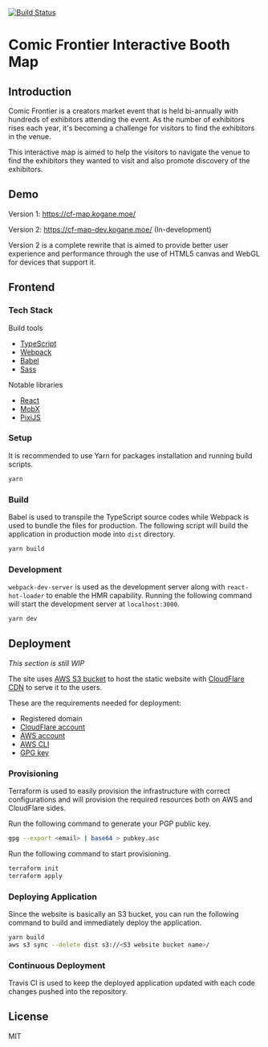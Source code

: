 [![Build Status](https://travis-ci.org/Frizz925/cf-booth-map.svg?branch=version-2)](https://travis-ci.org/Frizz925/cf-booth-map)

# Comic Frontier Interactive Booth Map

## Introduction

Comic Frontier is a creators market event that is held bi-annually with hundreds of exhibitors attending the event. As the number of exhibitors rises each year, it's becoming a challenge for visitors to find the exhibitors in the venue.

This interactive map is aimed to help the visitors to navigate the venue to find the exhibitors they wanted to visit and also promote discovery of the exhibitors.

## Demo

Version 1: <https://cf-map.kogane.moe/>

Version 2: <https://cf-map-dev.kogane.moe/> (In-development)

Version 2 is a complete rewrite that is aimed to provide better user experience and performance through the use of HTML5 canvas and WebGL for devices that support it.

## Frontend

### Tech Stack

Build tools

- [TypeScript](https://www.typescriptlang.org/)
- [Webpack](https://webpack.js.org/)
- [Babel](https://babeljs.io/)
- [Sass](https://sass-lang.com/)

Notable libraries

- [React](https://reactjs.org/)
- [MobX](https://mobx.js.org/)
- [PixiJS](https://www.pixijs.com/)

### Setup

It is recommended to use Yarn for packages installation and running build scripts.

```sh
yarn
```

### Build

Babel is used to transpile the TypeScript source codes while Webpack is used to bundle the files for production. The following script will build the application in production mode into `dist` directory.

```sh
yarn build
```

### Development

`webpack-dev-server` is used as the development server along with `react-hot-loader` to enable the HMR capability. Running the following command will start the development server at `localhost:3000`.

```sh
yarn dev
```

## Deployment

*This section is still WIP*

The site uses [AWS S3 bucket](https://aws.amazon.com/s3/) to host the static website with [CloudFlare CDN](https://www.cloudflare.com/cdn/) to serve it to the users.

These are the requirements needed for deployment:

- Registered domain
- [CloudFlare account](https://www.cloudflare.com/dns/)
- [AWS account](https://console.aws.amazon.com/)
- [AWS CLI](https://aws.amazon.com/cli/)
- [GPG key](https://help.github.com/en/github/authenticating-to-github/generating-a-new-gpg-key)

### Provisioning

Terraform is used to easily provision the infrastructure with correct configurations and will provision the required resources both on AWS and CloudFlare sides.

Run the following command to generate your PGP public key.

```sh
gpg --export <email> | base64 > pubkey.asc
```

Run the following command to start provisioning.

```sh
terraform init
terraform apply
```

### Deploying Application

Since the website is basically an S3 bucket, you can run the following command to build and immediately deploy the application.

```sh
yarn build
aws s3 sync --delete dist s3://<S3 website bucket name>/
```

### Continuous Deployment

Travis CI is used to keep the deployed application updated with each code changes pushed into the repository.

## License

MIT
